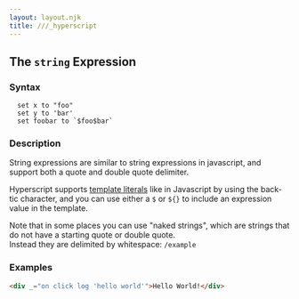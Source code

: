 ```yaml
---
layout: layout.njk
title: ///_hyperscript
---
```


## The `string` Expression

### Syntax

```
  set x to "foo"
  set y to 'bar'
  set foobar to `$foo$bar`
```

### Description

String expressions are similar to string expressions in javascript, and support both a quote and double quote delimiter.

Hyperscript supports [template literals](https://developer.mozilla.org/en-US/docs/Web/JavaScript/Reference/Template_literals)
like in Javascript by using the back-tic character, and you can use either a `$` or `${}` to include an expression value in the template.

Note that in some places you can use "naked strings", which are strings that do not have a starting quote or double quote.  
Instead they are delimited by whitespace: `/example`

### Examples

```html
<div _="on click log 'hello world'">Hello World!</div>
```
